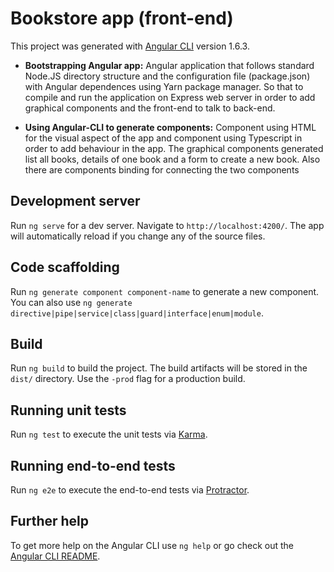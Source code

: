 # Bookstore app (front-end)

This project was generated with [Angular CLI](https://github.com/angular/angular-cli) version 1.6.3.

- __Bootstrapping Angular app:__ Angular application that follows standard Node.JS directory structure and the configuration file (package.json) with Angular dependences using Yarn package manager. So that to compile and run the application on Express web server in order to add graphical components and the front-end to talk to back-end. 

- __Using Angular-CLI to generate components:__ Component using HTML for the visual aspect of the app and component using Typescript in order to add behaviour in the app. The graphical components generated list all books, details of one book and a form to create a new book. Also there are components binding for connecting the two components

## Development server

Run `ng serve` for a dev server. Navigate to `http://localhost:4200/`. The app will automatically reload if you change any of the source files.

## Code scaffolding

Run `ng generate component component-name` to generate a new component. You can also use `ng generate directive|pipe|service|class|guard|interface|enum|module`.

## Build

Run `ng build` to build the project. The build artifacts will be stored in the `dist/` directory. Use the `-prod` flag for a production build.

## Running unit tests

Run `ng test` to execute the unit tests via [Karma](https://karma-runner.github.io).

## Running end-to-end tests

Run `ng e2e` to execute the end-to-end tests via [Protractor](http://www.protractortest.org/).

## Further help

To get more help on the Angular CLI use `ng help` or go check out the [Angular CLI README](https://github.com/angular/angular-cli/blob/master/README.md).
